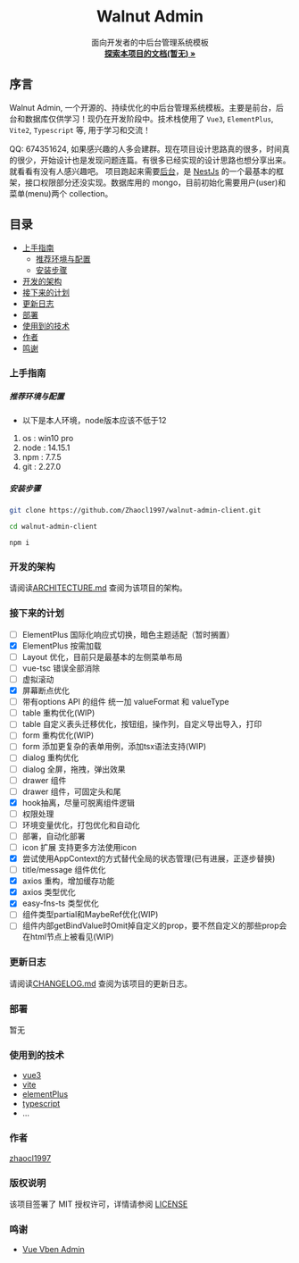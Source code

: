 <!-- PROJECT LOGO -->
<p align="center">
  <!-- <a href="">
    <img src="https://github.com/Zhaocl1997/walnut-admin-client/blob/main/src/assets/images/logo.png?raw=true" alt="Logo" width="80" height="80">
  </a> -->

  <h1 align="center">Walnut Admin</h1>
  <p align="center">
    面向开发者的中后台管理系统模板
    <br />
    <a href=""><strong>探索本项目的文档(暂无) »</strong></a>
    <!-- <br />
    <br />
    <a href="https://github.com/shaojintian/Best_README_template">查看Demo</a>
    ·
    <a href="https://github.com/shaojintian/Best_README_template/issues">报告Bug</a>
    ·
    <a href="https://github.com/shaojintian/Best_README_template/issues">提出新特性</a> -->
  </p>

</p>

## 序言

Walnut Admin, 一个开源的、持续优化的中后台管理系统模板。主要是前台，后台和数据库仅供学习！现仍在开发阶段中。技术栈使用了 `Vue3`, `ElementPlus`, `Vite2`, `Typescript` 等, 用于学习和交流！

QQ: 674351624, 如果感兴趣的人多会建群。现在项目设计思路真的很多，时间真的很少，开始设计也是发现问题连篇。有很多已经实现的设计思路也想分享出来。就看看有没有人感兴趣吧。
项目跑起来需要[后台][walnut-admin-server]，是 [NestJs][nestjs-url] 的一个最基本的框架，接口权限部分还没实现。数据库用的 mongo，目前初始化需要用户(user)和菜单(menu)两个 collection。

## 目录

- [上手指南](#上手指南)
  - [推荐环境与配置](#推荐环境与配置)
  - [安装步骤](#安装步骤)
- [开发的架构](#开发的架构)
- [接下来的计划](#接下来的计划)
- [更新日志](#更新日志)
- [部署](#部署)
- [使用到的技术](#使用到的技术)
- [作者](#作者)
- [鸣谢](#鸣谢)

### 上手指南

##### 推荐环境与配置

- 以下是本人环境，node版本应该不低于12

1. os : win10 pro
2. node : 14.15.1
3. npm : 7.7.5
4. git : 2.27.0

##### 安装步骤

```sh
git clone https://github.com/Zhaocl1997/walnut-admin-client.git
```

```sh
cd walnut-admin-client
```

```
npm i
```

### 开发的架构

请阅读[ARCHITECTURE.md](https://github.com/Zhaocl1997/walnut-admin-client/blob/main/ARCHITECTURE.md) 查阅为该项目的架构。

### 接下来的计划  

- [ ] ElementPlus 国际化响应式切换，暗色主题适配（暂时搁置）  
- [x] ElementPlus 按需加载
- [ ] Layout 优化，目前只是最基本的左侧菜单布局  
- [ ] vue-tsc 错误全部消除  
- [ ] 虚拟滚动
- [x] 屏幕断点优化
- [ ] 带有options API 的组件 统一加 valueFormat 和 valueType
- [ ] table 重构优化(WIP)
- [ ] table 自定义表头迁移优化，按钮组，操作列，自定义导出导入，打印
- [ ] form 重构优化(WIP)
- [ ] form 添加更复杂的表单用例，添加tsx语法支持(WIP)
- [ ] dialog 重构优化
- [ ] dialog 全屏，拖拽，弹出效果
- [ ] drawer 组件
- [ ] drawer 组件，可固定头和尾
- [x] hook抽离，尽量可脱离组件逻辑
- [ ] 权限处理
- [ ] 环境变量优化，打包优化和自动化
- [ ] 部署，自动化部署
- [ ] icon 扩展 支持更多方法使用icon
- [x] 尝试使用AppContext的方式替代全局的状态管理(已有进展，正逐步替换)
- [ ] title/message 组件优化
- [x] axios 重构，增加缓存功能
- [x] axios 类型优化
- [x] easy-fns-ts 类型优化
- [ ] 组件类型partial和MaybeRef优化(WIP)
- [ ] 组件内部getBindValue时Omit掉自定义的prop，要不然自定义的那些prop会在html节点上被看见(WIP)

### 更新日志

请阅读[CHANGELOG.md](https://github.com/Zhaocl1997/walnut-admin-client/blob/main/CHANGELOG.md) 查阅为该项目的更新日志。

### 部署

暂无

### 使用到的技术

- [vue3][vue3-url]
- [vite][vite-url]
- [elementPlus][ele-url]
- [typescript][ts-url]
- ...


### 作者

[zhaocl1997][author-url]

### 版权说明

该项目签署了 MIT 授权许可，详情请参阅 [LICENSE][license-url]

### 鸣谢

- [Vue Vben Admin][vben-url]

<!-- links -->

[author-url]: https://github.com/Zhaocl1997
[walnut-admin-client]: https://github.com/Zhaocl1997/walnut-admin-client
[walnut-admin-server]: https://github.com/Zhaocl1997/walnut-admin-server
[license-url]: https://github.com/Zhaocl1997/walnut-admin-client/blob/main/LICENSE

[vue3-url]: https://v3.cn.vuejs.org/
[vite-url]: https://vitejs.dev/
[ele-url]: https://element-plus.gitee.io/#/zh-CN
[nestjs-url]: https://docs.nestjs.com/
[ts-url]: https://www.typescriptlang.org/

[vben-url]: https://github.com/anncwb/vue-vben-admin

